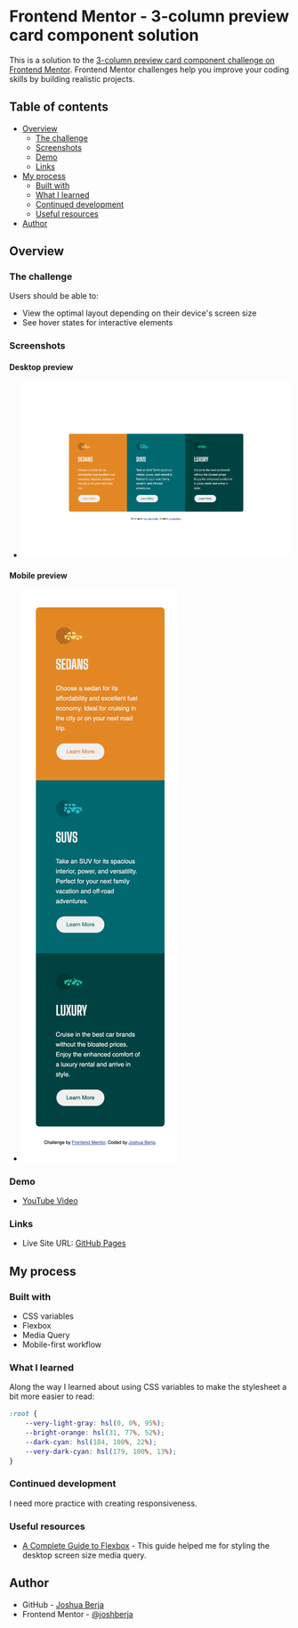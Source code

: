 # Frontend Mentor - 3-column preview card component solution

This is a solution to the [3-column preview card component challenge on Frontend Mentor](https://www.frontendmentor.io/challenges/3column-preview-card-component-pH92eAR2-). Frontend Mentor challenges help you improve your coding skills by building realistic projects. 

## Table of contents

- [Overview](#overview)
  - [The challenge](#the-challenge)
  - [Screenshots](#screenshots)
  - [Demo](#demo)
  - [Links](#links)
- [My process](#my-process)
  - [Built with](#built-with)
  - [What I learned](#what-i-learned)
  - [Continued development](#continued-development)
  - [Useful resources](#useful-resources)
- [Author](#author)

## Overview

### The challenge

Users should be able to:

- View the optimal layout depending on their device's screen size
- See hover states for interactive elements

### Screenshots

#### Desktop preview

- ![Desktop preview](./demo/3-column-preview-card-component-desktop-preview.png)
#### Mobile preview

- ![Mobile preview](./demo/3-column-preview-card-component-mobile-preview.png)

### Demo
- [YouTube Video](https://youtu.be/QFOKWJU1yJc)

### Links

- Live Site URL: [GitHub Pages](https://joshberja.github.io/3-column-preview-card-component)

## My process

### Built with

- CSS variables
- Flexbox
- Media Query
- Mobile-first workflow

### What I learned

Along the way I learned about using CSS variables to make the stylesheet a bit more easier to read:

```css variables
:root {
    --very-light-gray: hsl(0, 0%, 95%);
    --bright-orange: hsl(31, 77%, 52%);
    --dark-cyan: hsl(184, 100%, 22%);
    --very-dark-cyan: hsl(179, 100%, 13%);
}
```

### Continued development

I need more practice with creating responsiveness.

### Useful resources

- [A Complete Guide to Flexbox](https://css-tricks.com/snippets/css/a-guide-to-flexbox/) - This guide helped me for styling the desktop screen size media query.

## Author

- GitHub - [Joshua Berja](https://github.com/joshberja)
- Frontend Mentor - [@joshberja](https://www.frontendmentor.io/profile/joshberja)
